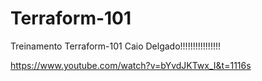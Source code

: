 # Terraform-101
Treinamento Terraform-101 Caio Delgado!!!!!!!!!!!!!!!!

https://www.youtube.com/watch?v=bYvdJKTwx_I&t=1116s
